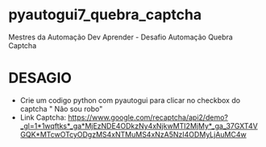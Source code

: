 # pyautogui7_quebra_captcha
Mestres da Automação Dev Aprender - Desafio Automação Quebra Captcha

# DESAGIO 
* Crie um codigo python com pyautogui para clicar no checkbox do captcha " Não sou robo" 
* Link Captcha: https://www.google.com/recaptcha/api2/demo?_gl=1*1wqftks*_ga*MjEzNDE4ODkzNy4xNjkwMTI2MjMy*_ga_37GXT4VGQK*MTcwOTcyODgzMS4xNTMuMS4xNzA5NzI4ODMyLjAuMC4w
